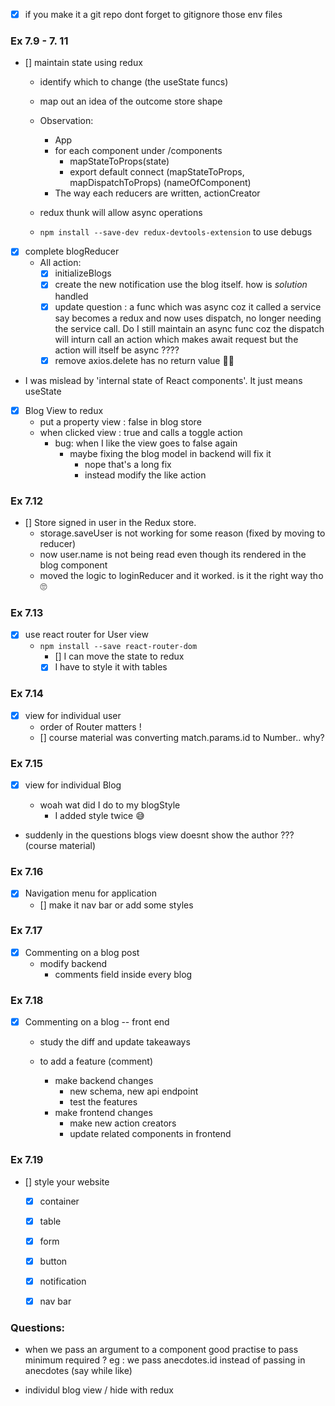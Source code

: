 <!-- this is for part 7 ex 9 onwards -->

- [x] if you make it a git repo dont forget to gitignore those env files

### Ex 7.9 - 7. 11

- [] maintain state using redux
  - identify which to change (the useState funcs)
  - map out an idea of the outcome store shape

  - Observation:
    - <Provider store = {store}> App  </Provider>
    - for each component under /components
      - mapStateToProps(state)
      - export default connect (mapStateToProps, mapDispatchToProps) (nameOfComponent)
    - The way each reducers are written, actionCreator
  
  - redux thunk will allow async operations
  - `npm install --save-dev redux-devtools-extension` to use debugs

- [x] complete blogReducer
  - All action:
    - [x] initializeBlogs
    - [x] create
      the new notification use the blog itself. how is *solution* handled
    - [x] update
      question : a func which was async coz it called a service say becomes a redux and now uses dispatch, no longer needing the service call. Do I still maintain an async func coz the dispatch will inturn call an action which makes await request but the action will itself be async ????
    - [x] remove
      axios.delete has no return value 🤦‍♂️
- I was mislead by 'internal state of React components'. It just means useState

- [x] Blog View to redux
  - put a property view : false in blog store
  - when clicked view : true and calls a toggle action 
    - bug: when I like the view goes to false again
      - maybe fixing the blog model in backend will fix it 
        - nope that's a long fix
        - instead modify the like action

### Ex 7.12

- [] Store signed in user in the Redux store.
  - storage.saveUser is not working for some reason (fixed by moving to reducer)
  - now user.name is not being read even though its rendered in the blog component
  - moved the logic to loginReducer and it worked. is it the right way tho 🙄

### Ex 7.13

- [x] use react router for User view
  - `npm install --save react-router-dom`
    - [] I can move the state to redux
    - [x] I have to style it with tables

### Ex 7.14

- [x] view for individual user
  - order of Router matters !
  - [] course material was converting match.params.id to Number.. why?

### Ex 7.15

- [x] view for individual Blog

  - woah wat did I do to my blogStyle
    - I added style twice 😅

- suddenly in the questions blogs view doesnt show the author ??? (course material)

### Ex 7.16

- [x] Navigation menu for application
  - [] make it nav bar or add some styles

### Ex 7.17

- [x] Commenting on a blog post
  - modify backend
    - comments field inside every blog  

### Ex 7.18

- [x] Commenting on a blog -- front end
  - study the diff and update takeaways
  
  - to add a feature (comment)
    - make backend changes
      - new schema, new api endpoint
      - test the features
    - make frontend changes
      - make new action creators
      - update related components in frontend

### Ex 7.19

- [] style your website
  - [x] container
  - [x] table
  - [x] form
  - [x] button
  - [x] notification
  - [x] nav bar
    


### Questions:

- when we pass an argument to a component
  good practise to pass minimum required ?
   eg : we pass anecdotes.id instead of passing in anecdotes (say while like)

- individul blog view / hide with redux